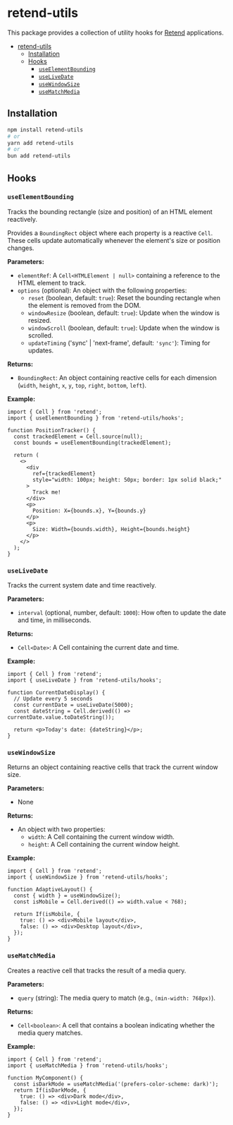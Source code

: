 # retend-utils

This package provides a collection of utility hooks for [Retend](https://github.com/resuite/retend/tree/main/packages/retend) applications.

- [retend-utils](#retend-utils)
  - [Installation](#installation)
  - [Hooks](#hooks)
    - [`useElementBounding`](#useelementbounding)
    - [`useLiveDate`](#uselivedate)
    - [`useWindowSize`](#usewindowsize)
    - [`useMatchMedia`](#usematchmedia)

## Installation

```bash
npm install retend-utils
# or
yarn add retend-utils
# or
bun add retend-utils
```

## Hooks

### `useElementBounding`

Tracks the bounding rectangle (size and position) of an HTML element reactively.

Provides a `BoundingRect` object where each property is a reactive `Cell`. These cells update automatically whenever the element's size or position changes.

**Parameters:**

- `elementRef`: A `Cell<HTMLElement | null>` containing a reference to the HTML element to track.
- `options` (optional): An object with the following properties:
  - `reset` (boolean, default: `true`): Reset the bounding rectangle when the element is removed from the DOM.
  - `windowResize` (boolean, default: `true`): Update when the window is resized.
  - `windowScroll` (boolean, default: `true`): Update when the window is scrolled.
  - `updateTiming` ('sync' | 'next-frame', default: `'sync'`): Timing for updates.

**Returns:**

- `BoundingRect`: An object containing reactive cells for each dimension (`width`, `height`, `x`, `y`, `top`, `right`, `bottom`, `left`).

**Example:**

```tsx
import { Cell } from 'retend';
import { useElementBounding } from 'retend-utils/hooks';

function PositionTracker() {
  const trackedElement = Cell.source(null);
  const bounds = useElementBounding(trackedElement);

  return (
    <>
      <div
        ref={trackedElement}
        style="width: 100px; height: 50px; border: 1px solid black;"
      >
        Track me!
      </div>
      <p>
        Position: X={bounds.x}, Y={bounds.y}
      </p>
      <p>
        Size: Width={bounds.width}, Height={bounds.height}
      </p>
    </>
  );
}
```

### `useLiveDate`

Tracks the current system date and time reactively.

**Parameters:**

- `interval` (optional, number, default: `1000`): How often to update the date and time, in milliseconds.

**Returns:**

- `Cell<Date>`: A Cell containing the current date and time.

**Example:**

```tsx
import { Cell } from 'retend';
import { useLiveDate } from 'retend-utils/hooks';

function CurrentDateDisplay() {
  // Update every 5 seconds
  const currentDate = useLiveDate(5000);
  const dateString = Cell.derived(() => currentDate.value.toDateString());

  return <p>Today's date: {dateString}</p>;
}
```

### `useWindowSize`

Returns an object containing reactive cells that track the current window size.

**Parameters:**

- None

**Returns:**

- An object with two properties:
  - `width`: A Cell containing the current window width.
  - `height`: A Cell containing the current window height.

**Example:**

```tsx
import { Cell } from 'retend';
import { useWindowSize } from 'retend-utils/hooks';

function AdaptiveLayout() {
  const { width } = useWindowSize();
  const isMobile = Cell.derived(() => width.value < 768);

  return If(isMobile, {
    true: () => <div>Mobile layout</div>,
    false: () => <div>Desktop layout</div>,
  });
}
```

### `useMatchMedia`

Creates a reactive cell that tracks the result of a media query.

**Parameters:**

- `query` (string): The media query to match (e.g., `(min-width: 768px)`).

**Returns:**

- `Cell<boolean>`: A cell that contains a boolean indicating whether the media query matches.

**Example:**

```tsx
import { Cell } from 'retend';
import { useMatchMedia } from 'retend-utils/hooks';

function MyComponent() {
  const isDarkMode = useMatchMedia('(prefers-color-scheme: dark)');
  return If(isDarkMode, {
    true: () => <div>Dark mode</div>,
    false: () => <div>Light mode</div>,
  });
}
```
